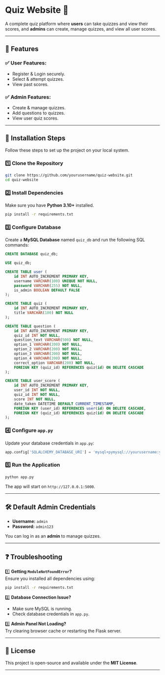 # Quiz Website 🎯

A complete quiz platform where **users** can take quizzes and view their scores, and **admins** can create, manage quizzes, and view all user scores.

---

## 🚀 Features
### ✅ User Features:
- Register & Login securely.
- Select & attempt quizzes.
- View past scores.

### ✅ Admin Features:
- Create & manage quizzes.
- Add questions to quizzes.
- View user quiz scores.

---

## 📌 Installation Steps
Follow these steps to set up the project on your local system.

### 1️⃣ Clone the Repository
```bash
git clone https://github.com/yourusername/quiz-website.git
cd quiz-website
```

### 2️⃣ Install Dependencies
Make sure you have **Python 3.10+** installed.

```bash
pip install -r requirements.txt
```

### 3️⃣ Configure Database
Create a **MySQL Database** named `quiz_db` and run the following SQL commands:

```sql
CREATE DATABASE quiz_db;

USE quiz_db;

CREATE TABLE user (
    id INT AUTO_INCREMENT PRIMARY KEY,
    username VARCHAR(100) UNIQUE NOT NULL,
    password VARCHAR(255) NOT NULL,
    is_admin BOOLEAN DEFAULT FALSE
);

CREATE TABLE quiz (
    id INT AUTO_INCREMENT PRIMARY KEY,
    title VARCHAR(100) NOT NULL
);

CREATE TABLE question (
    id INT AUTO_INCREMENT PRIMARY KEY,
    quiz_id INT NOT NULL,
    question_text VARCHAR(500) NOT NULL,
    option_1 VARCHAR(200) NOT NULL,
    option_2 VARCHAR(200) NOT NULL,
    option_3 VARCHAR(200) NOT NULL,
    option_4 VARCHAR(200) NOT NULL,
    correct_option VARCHAR(200) NOT NULL,
    FOREIGN KEY (quiz_id) REFERENCES quiz(id) ON DELETE CASCADE
);

CREATE TABLE user_score (
    id INT AUTO_INCREMENT PRIMARY KEY,
    user_id INT NOT NULL,
    quiz_id INT NOT NULL,
    score INT NOT NULL,
    date_taken DATETIME DEFAULT CURRENT_TIMESTAMP,
    FOREIGN KEY (user_id) REFERENCES user(id) ON DELETE CASCADE,
    FOREIGN KEY (quiz_id) REFERENCES quiz(id) ON DELETE CASCADE
);
```

### 4️⃣ Configure `app.py`
Update your database credentials in `app.py`:

```python
app.config['SQLALCHEMY_DATABASE_URI'] = 'mysql+pymysql://yourusername:yourpassword@localhost/quiz_db'
```

### 5️⃣ Run the Application
```bash
python app.py
```
The app will start on `http://127.0.0.1:5000`.

---

## 🛠️ Default Admin Credentials
- **Username:** `admin`
- **Password:** `admin123`

You can log in as an **admin** to manage quizzes.

---

## ❓ Troubleshooting
1️⃣ **Getting `ModuleNotFoundError`?**  
Ensure you installed all dependencies using:
```bash
pip install -r requirements.txt
```

2️⃣ **Database Connection Issue?**  
- Make sure MySQL is running.
- Check database credentials in `app.py`.

3️⃣ **Admin Panel Not Loading?**  
Try clearing browser cache or restarting the Flask server.

---

## 📜 License
This project is open-source and available under the **MIT License**.

---
